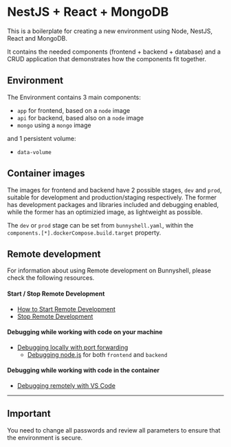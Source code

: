 # NestJS + React + MongoDB

This is a boilerplate for creating a new environment using Node, NestJS, React and MongoDB.

It contains the needed components (frontend + backend + database) and a CRUD application that demonstrates how the components fit together.

## Environment

The Environment contains 3 main components:
- `app` for frontend, based on a `node` image
- `api` for backend, based also on a `node` image
- `mongo` using a `mongo` image

and 1 persistent volume:
- `data-volume`

## Container images

The images for frontend and backend have 2 possible stages, `dev` and `prod`, suitable for development and production/staging respectively. The former has development packages and libraries included and debugging enabled, while the former has an optimizied image, as lightweight as possible.

The `dev` or `prod` stage can be set from `bunnyshell.yaml`, within the `components.[*].dockerCompose.build.target` property.

## Remote development

For information about using Remote development on Bunnyshell, please check the following resources.

#### Start / Stop Remote Development
- [How to Start Remote Development](https://documentation.bunnyshell.com/docs/remote-development-start)
- [Stop Remote Development](https://documentation.bunnyshell.com/docs/remote-development-stop)

#### Debugging while working with code on your machine
- [Debugging locally with port forwarding](https://documentation.bunnyshell.com/docs/remote-development-debugging)
  - [Debugging node.js](https://documentation.bunnyshell.com/docs/remote-development-debugging-nodejs) for both `frontend` and `backend`
  
#### Debugging while working with code in the container
- [Debugging remotely with VS Code](https://documentation.bunnyshell.com/docs/remote-development-configure-vs-code)

---

## Important

You need to change all passwords and review all parameters to ensure that the environment is secure.
